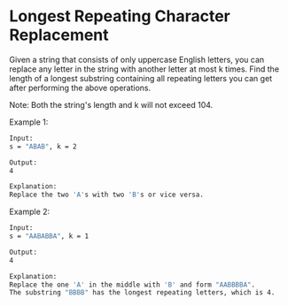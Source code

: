 # Longest Repeating Character Replacement

Given a string that consists of only uppercase English letters, you can replace any letter in the string with another letter at most k times. Find the length of a longest substring containing all repeating letters you can get after performing the above operations.

Note:
Both the string's length and k will not exceed 104.

Example 1:

```bash
Input:
s = "ABAB", k = 2

Output:
4

Explanation:
Replace the two 'A's with two 'B's or vice versa.
```

Example 2:

```bash
Input:
s = "AABABBA", k = 1

Output:
4

Explanation:
Replace the one 'A' in the middle with 'B' and form "AABBBBA".
The substring "BBBB" has the longest repeating letters, which is 4.
```